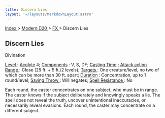 ```yaml
---
title: Discern Lies
layout: '~/layouts/MarkdownLayout.astro'
---
```


[ Index ](/) > [ Modern D20 ](/modern.d20.srd) > [ FX ](/modern.d20.srd/fx) > Discern Lies

##  Discern Lies

Divination

[ Level ](/modern.d20.srd/fx/level) : [ Acolyte](/modern.d20.srd/classes/advanced/acolyte) 4; [ Components](/modern.d20.srd/fx/components) : V, S, DF; [ Casting Time](/modern.d20.srd/fx/casting.time) ; [ Attack action](/modern.d20.srd/combat/attack.actions) [ Range ](/modern.d20.srd/fx/range) :
Close (25 ft. + 5 ft./2 levels); [ Targets ](/modern.d20.srd/fx/target) : One
creature/level, no two of which can be more than 30 ft. apart; [ Duration](/modern.d20.srd/fx/duration) : Concentration, up to 1 round/level; [ Saving Throw ](/modern.d20.srd/basics/saving.throws) : Will negates; [ Spell Resistance ](/modern.d20.srd/special.abilities/spell.resistance) : No

Each round, the caster concentrates on one subject, who must be in range. The
caster knows if the subject deliberately and knowingly speaks a lie. The spell
does not reveal the truth, uncover unintentional inaccuracies, or necessarily
reveal evasions. Each round, the caster may concentrate on a different
subject.

